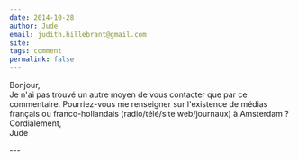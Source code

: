 ```yaml
---
date: 2014-10-28
author: Jude
email: judith.hillebrant@gmail.com
site: 
tags: comment
permalink: false
---
```


<p>Bonjour,<br />
Je n'ai pas trouvé un autre moyen de vous contacter que par ce commentaire. Pourriez-vous me renseigner sur l'existence de médias français ou franco-hollandais (radio/télé/site web/journaux) à Amsterdam ?<br />
Cordialement,<br />
Jude</p>
---